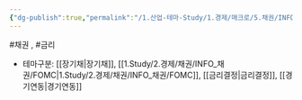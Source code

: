 ```yaml
---
{"dg-publish":true,"permalink":"/1.산업-테마-Study/1.경제/매크로/5.채권/INFO_채권/20y/","created":"2024-11-20T21:02:27.395+09:00","updated":"2025-06-03T20:07:19.928+09:00"}
---
```


#채권  , #금리 


- 테마구분: [[장기채\|장기채]], [[1.Study/2.경제/채권/INFO_채권/FOMC\|1.Study/2.경제/채권/INFO_채권/FOMC]], [[금리결정\|금리결정]], [[경기연동\|경기연동]]